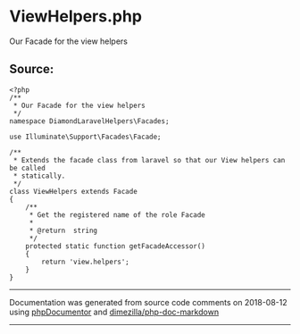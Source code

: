 # ViewHelpers.php
Our Facade for the view helpers


## Source:
```
<?php
/**
 * Our Facade for the view helpers
 */
namespace DiamondLaravelHelpers\Facades;

use Illuminate\Support\Facades\Facade;

/**
 * Extends the facade class from laravel so that our View helpers can be called
 * statically.
 */
class ViewHelpers extends Facade
{
    /**
     * Get the registered name of the role Facade
     *
     * @return  string
     */
    protected static function getFacadeAccessor()
    {
        return 'view.helpers';
    }
}

```

___
Documentation was generated from source code comments on 2018-08-12 using [phpDocumentor](http://www.phpdoc.org/) and [dimezilla/php-doc-markdown](https://github.com/dimezilla/php-doc-markdown)
___
